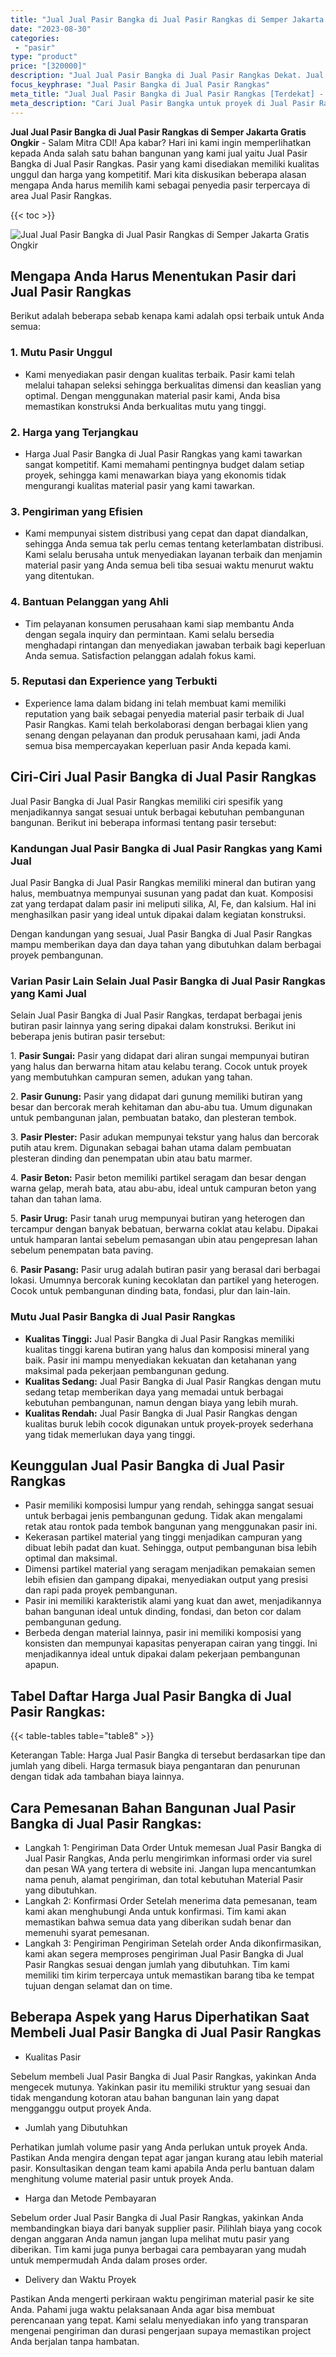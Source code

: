 ```yaml
---
title: "Jual Jual Pasir Bangka di Jual Pasir Rangkas di Semper Jakarta Gratis Ongkir"
date: "2023-08-30"
categories:
 - "pasir"
type: "product"
price: "[320000]"
description: "Jual Jual Pasir Bangka di Jual Pasir Rangkas Dekat. Jual Pasir Bangka ini sering dipakai dalam proyek konstruksi sebagai bahan campuran yang berkualitas dan bersih. Silakan hubungi kami untuk informasi lebih lanjut."
focus_keyphrase: "Jual Pasir Bangka di Jual Pasir Rangkas"
meta_title: "Jual Jual Pasir Bangka di Jual Pasir Rangkas [Terdekat] - CDI"
meta_description: "Cari Jual Pasir Bangka untuk proyek di Jual Pasir Rangkas? Kami memiliki Jual Pasir Bangka berkualitas untuk material adukan. Dapatkan penawaran terbaik sekarang."
---
```


**Jual Jual Pasir Bangka di Jual Pasir Rangkas di Semper Jakarta Gratis Ongkir** - Salam Mitra CDI! Apa kabar? Hari ini kami ingin memperlihatkan kepada Anda salah satu bahan bangunan yang kami jual yaitu Jual Pasir Bangka di Jual Pasir Rangkas. Pasir yang kami disediakan memiliki kualitas unggul dan harga yang kompetitif. Mari kita diskusikan beberapa alasan mengapa Anda harus memilih kami sebagai penyedia pasir terpercaya di area Jual Pasir Rangkas.

{{< toc >}}

![Jual Jual Pasir Bangka di Jual Pasir Rangkas di Semper Jakarta Gratis Ongkir](/images/pasir/pasir-bangunan-36.jpg)

## Mengapa Anda Harus Menentukan Pasir dari Jual Pasir Rangkas

Berikut adalah beberapa sebab kenapa kami adalah opsi terbaik untuk Anda semua:

### 1. Mutu Pasir Unggul

*   Kami menyediakan pasir dengan kualitas terbaik. Pasir kami telah melalui tahapan seleksi sehingga berkualitas dimensi dan keaslian yang optimal. Dengan menggunakan material pasir kami, Anda bisa memastikan konstruksi Anda berkualitas mutu yang tinggi.

### 2. Harga yang Terjangkau

*   Harga Jual Pasir Bangka di Jual Pasir Rangkas yang kami tawarkan sangat kompetitif. Kami memahami pentingnya budget dalam setiap proyek, sehingga kami menawarkan biaya yang ekonomis tidak mengurangi kualitas material pasir yang kami tawarkan.

### 3. Pengiriman yang Efisien

*   Kami mempunyai sistem distribusi yang cepat dan dapat diandalkan, sehingga Anda semua tak perlu cemas tentang keterlambatan distribusi. Kami selalu berusaha untuk menyediakan layanan terbaik dan menjamin material pasir yang Anda semua beli tiba sesuai waktu menurut waktu yang ditentukan.

### 4. Bantuan Pelanggan yang Ahli

*   Tim pelayanan konsumen perusahaan kami siap membantu Anda dengan segala inquiry dan permintaan. Kami selalu bersedia menghadapi rintangan dan menyediakan jawaban terbaik bagi keperluan Anda semua. Satisfaction pelanggan adalah fokus kami.

### 5. Reputasi dan Experience yang Terbukti

*   Experience lama dalam bidang ini telah membuat kami memiliki reputation yang baik sebagai penyedia material pasir terbaik di Jual Pasir Rangkas. Kami telah berkolaborasi dengan berbagai klien yang senang dengan pelayanan dan produk perusahaan kami, jadi Anda semua bisa mempercayakan keperluan pasir Anda kepada kami.

## Ciri-Ciri Jual Pasir Bangka di Jual Pasir Rangkas

Jual Pasir Bangka di Jual Pasir Rangkas memiliki ciri spesifik yang menjadikannya sangat sesuai untuk berbagai kebutuhan pembangunan bangunan. Berikut ini beberapa informasi tentang pasir tersebut:

### Kandungan Jual Pasir Bangka di Jual Pasir Rangkas yang Kami Jual

Jual Pasir Bangka di Jual Pasir Rangkas memiliki mineral dan butiran yang halus, membuatnya mempunyai susunan yang padat dan kuat. Komposisi zat yang terdapat dalam pasir ini meliputi silika, Al, Fe, dan kalsium. Hal ini menghasilkan pasir yang ideal untuk dipakai dalam kegiatan konstruksi.

Dengan kandungan yang sesuai, Jual Pasir Bangka di Jual Pasir Rangkas mampu memberikan daya dan daya tahan yang dibutuhkan dalam berbagai proyek pembangunan.

### Varian Pasir Lain Selain Jual Pasir Bangka di Jual Pasir Rangkas yang Kami Jual

Selain Jual Pasir Bangka di Jual Pasir Rangkas, terdapat berbagai jenis butiran pasir lainnya yang sering dipakai dalam konstruksi. Berikut ini beberapa jenis butiran pasir tersebut:

1\.  **Pasir Sungai:** Pasir yang didapat dari aliran sungai mempunyai butiran yang halus dan berwarna hitam atau kelabu terang. Cocok untuk proyek yang membutuhkan campuran semen, adukan yang tahan.

2\.  **Pasir Gunung:** Pasir yang didapat dari gunung memiliki butiran yang besar dan bercorak merah kehitaman dan abu-abu tua. Umum digunakan untuk pembangunan jalan, pembuatan batako, dan plesteran tembok.

3\.  **Pasir Plester:** Pasir adukan mempunyai tekstur yang halus dan bercorak putih atau krem. Digunakan sebagai bahan utama dalam pembuatan plesteran dinding dan penempatan ubin atau batu marmer.

4\.  **Pasir Beton:** Pasir beton memiliki partikel seragam dan besar dengan warna gelap, merah bata, atau abu-abu, ideal untuk campuran beton yang tahan dan tahan lama.

5\.  **Pasir Urug:** Pasir tanah urug mempunyai butiran yang heterogen dan tercampur dengan banyak bebatuan, berwarna coklat atau kelabu. Dipakai untuk hamparan lantai sebelum pemasangan ubin atau pengepresan lahan sebelum penempatan bata paving.

6\.  **Pasir Pasang:** Pasir urug adalah butiran pasir yang berasal dari berbagai lokasi. Umumnya bercorak kuning kecoklatan dan partikel yang heterogen. Cocok untuk pembangunan dinding bata, fondasi, plur dan lain-lain.

### Mutu Jual Pasir Bangka di Jual Pasir Rangkas

*   **Kualitas Tinggi:** Jual Pasir Bangka di Jual Pasir Rangkas memiliki kualitas tinggi karena butiran yang halus dan komposisi mineral yang baik. Pasir ini mampu menyediakan kekuatan dan ketahanan yang maksimal pada pekerjaan pembangunan gedung.
*   **Kualitas Sedang:** Jual Pasir Bangka di Jual Pasir Rangkas dengan mutu sedang tetap memberikan daya yang memadai untuk berbagai kebutuhan pembangunan, namun dengan biaya yang lebih murah.
*   **Kualitas Rendah:** Jual Pasir Bangka di Jual Pasir Rangkas dengan kualitas buruk lebih cocok digunakan untuk proyek-proyek sederhana yang tidak memerlukan daya yang tinggi.

## Keunggulan Jual Pasir Bangka di Jual Pasir Rangkas

*   Pasir memiliki komposisi lumpur yang rendah, sehingga sangat sesuai untuk berbagai jenis pembangunan gedung. Tidak akan mengalami retak atau rontok pada tembok bangunan yang menggunakan pasir ini.
*   Kekerasan partikel material yang tinggi menjadikan campuran yang dibuat lebih padat dan kuat. Sehingga, output pembangunan bisa lebih optimal dan maksimal.
*   Dimensi partikel material yang seragam menjadikan pemakaian semen lebih efisien dan gampang dipakai, menyediakan output yang presisi dan rapi pada proyek pembangunan.
*   Pasir ini memiliki karakteristik alami yang kuat dan awet, menjadikannya bahan bangunan ideal untuk dinding, fondasi, dan beton cor dalam pembangunan gedung.
*   Berbeda dengan material lainnya, pasir ini memiliki komposisi yang konsisten dan mempunyai kapasitas penyerapan cairan yang tinggi. Ini menjadikannya ideal untuk dipakai dalam pekerjaan pembangunan apapun.

## Tabel Daftar Harga Jual Pasir Bangka di Jual Pasir Rangkas:

{{< table-tables table="table8" >}}

Keterangan Table: Harga Jual Pasir Bangka di tersebut berdasarkan tipe dan jumlah yang dibeli. Harga termasuk biaya pengantaran dan penurunan dengan tidak ada tambahan biaya lainnya.

## Cara Pemesanan Bahan Bangunan Jual Pasir Bangka di Jual Pasir Rangkas:

*   Langkah 1: Pengiriman Data Order
Untuk memesan Jual Pasir Bangka di Jual Pasir Rangkas, Anda perlu mengirimkan informasi order via surel dan pesan WA yang tertera di website ini. Jangan lupa mencantumkan nama penuh, alamat pengiriman, dan total kebutuhan Material Pasir yang dibutuhkan.
*   Langkah 2: Konfirmasi Order
Setelah menerima data pemesanan, team kami akan menghubungi Anda untuk konfirmasi. Tim kami akan memastikan bahwa semua data yang diberikan sudah benar dan memenuhi syarat pemesanan.
*   Langkah 3: Pengiriman Pengiriman
Setelah order Anda dikonfirmasikan, kami akan segera memproses pengiriman Jual Pasir Bangka di Jual Pasir Rangkas sesuai dengan jumlah yang dibutuhkan. Tim kami memiliki tim kirim terpercaya untuk memastikan barang tiba ke tempat tujuan dengan selamat dan on time.

## Beberapa Aspek yang Harus Diperhatikan Saat Membeli Jual Pasir Bangka di Jual Pasir Rangkas

*   Kualitas Pasir

Sebelum membeli Jual Pasir Bangka di Jual Pasir Rangkas, yakinkan Anda mengecek mutunya. Yakinkan pasir itu memiliki struktur yang sesuai dan tidak mengandung kotoran atau bahan bangunan lain yang dapat mengganggu output proyek Anda.
*   Jumlah yang Dibutuhkan

Perhatikan jumlah volume pasir yang Anda perlukan untuk proyek Anda. Pastikan Anda mengira dengan tepat agar jangan kurang atau lebih material pasir. Konsultasikan dengan team kami apabila Anda perlu bantuan dalam menghitung volume material pasir untuk proyek Anda.
*   Harga dan Metode Pembayaran

Sebelum order Jual Pasir Bangka di Jual Pasir Rangkas, yakinkan Anda membandingkan biaya dari banyak supplier pasir. Pilihlah biaya yang cocok dengan anggaran Anda namun jangan lupa melihat mutu pasir yang diberikan. Tim kami juga punya berbagai cara pembayaran yang mudah untuk mempermudah Anda dalam proses order.
*   Delivery dan Waktu Proyek

Pastikan Anda mengerti perkiraan waktu pengiriman material pasir ke site Anda. Pahami juga waktu pelaksanaan Anda agar bisa membuat perencanaan yang tepat. Kami selalu menyediakan info yang transparan mengenai pengiriman dan durasi pengerjaan supaya memastikan project Anda berjalan tanpa hambatan.